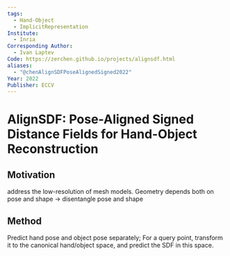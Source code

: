 ```yaml
---
tags:
  - Hand-Object
  - ImplicitRepresentation
Institute:
  - Inria
Corresponding Author:
  - Ivan Laptev
Code: https://zerchen.github.io/projects/alignsdf.html
aliases:
  - "@chenAlignSDFPoseAlignedSigned2022"
Year: 2022
Publisher: ECCV
---
```

# AlignSDF: Pose-Aligned Signed Distance Fields for Hand-Object Reconstruction
## Motivation
address the low-resolution of mesh models.
Geometry depends both on pose and shape -> disentangle pose and shape
## Method
Predict hand pose and object pose separately;
For a query point, transform it to the canonical hand/object space, and predict the SDF in this space.